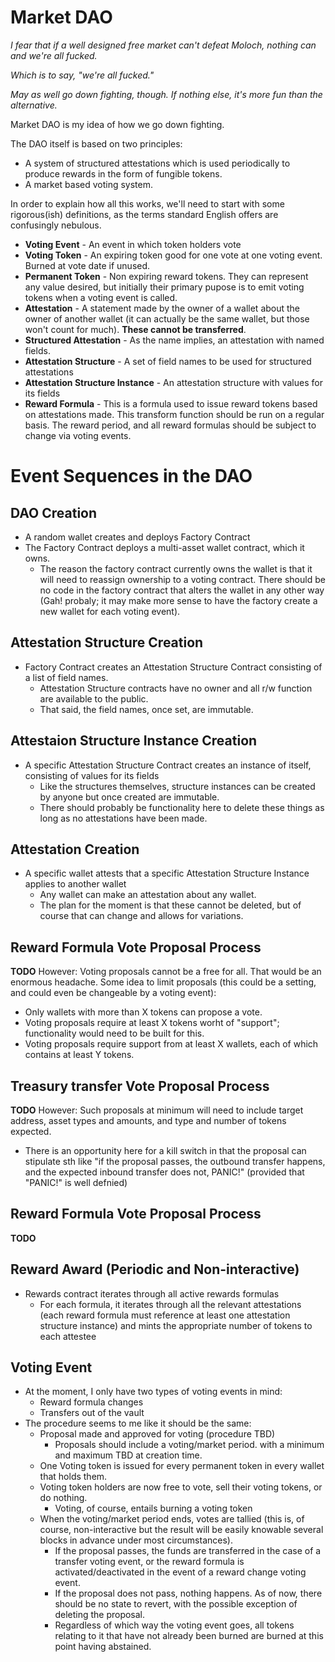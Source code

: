 # Market DAO

*I fear that if a well designed free market can't defeat Moloch, nothing can and we're all fucked.*

*Which is to say, "we're all fucked."*

*May as well go down fighting, though.  If nothing else, it's more fun than the alternative.*

Market DAO is my idea of how we go down fighting.

The DAO itself is based on two principles:

- A system of structured attestations which is used periodically to produce rewards in the form of fungible tokens.
- A market based voting system.

In order to explain how all this works, we'll need to start with some rigorous(ish) definitions, as the terms standard English offers are confusingly nebulous.

- **Voting Event** -  An event in which token holders vote
- **Voting Token** - An expiring token good for one vote at one voting event.  Burned at vote date if unused.
- **Permanent Token** - Non expiring reward tokens.  They can represent any value desired, but initially their primary pupose is to emit voting tokens when a voting event is called.
- **Attestation** - A statement made by the owner of a wallet about the owner of another wallet (it can actually be the same wallet, but those won't count for much).  **These cannot be transferred**.
- **Structured Attestation** - As the name implies, an attestation with named fields.  
- **Attestation Structure** - A set of field names to be used for structured attestations
- **Attestation Structure Instance** - An attestation structure with values for its fields
- **Reward Formula** - This is a formula used to issue reward tokens based on attestations made.  This transform function should be run on a regular basis.  The reward period, and all reward formulas should be subject to change via voting events.

# Event Sequences in the DAO

## DAO Creation

- A random wallet creates and deploys Factory Contract
- The Factory Contract deploys a multi-asset wallet contract, which it owns.
  - The reason the factory contract currently owns the wallet is that it will need to reassign ownership to a voting contract.  There should be no code in the factory contract that alters the wallet in any other way (Gah!  probaly; it may make more sense to have the factory create a new wallet for each voting event).

## Attestation Structure Creation

- Factory Contract creates an Attestation Structure Contract consisting of a list of field names.
  - Attestation Structure contracts have no owner and all r/w function are available to the public.
  - That said, the field names, once set, are immutable.


## Attestaion Structure Instance Creation

- A specific Attestation Structure Contract creates an instance of itself, consisting of values for its fields
  - Like the structures themselves, structure instances can be created by anyone but once created are immutable.
  - There should probably be functionality here to delete these things as long as no attestations have been made.

## Attestation Creation

- A specific wallet attests that a specific Attestation Structure Instance applies to another wallet
  - Any wallet can make an attestation about any wallet.
  - The plan for the moment is that these cannot be deleted, but of course that can change and allows for variations.

## Reward Formula Vote Proposal Process
**TODO** However: Voting proposals cannot be a free for all.  That would be an enormous headache.  Some idea to limit proposals (this could be a setting, and could even be changeable by a voting event):
  - Only wallets with more than X tokens can propose a vote.
  - Voting proposals require at least X tokens worht of "support"; functionality would need to be built for this.
  - Voting proposals require support from at least X wallets, each of which contains at least Y tokens.


## Treasury transfer Vote Proposal Process
**TODO** However:  Such proposals at minimum will need to include target address, asset types and amounts, and type and number of tokens expected.  
- There is an opportunity here for a kill switch in that the proposal can stipulate sth like "if the proposal passes, the outbound transfer happens, and the expected inbound transfer does not, PANIC!" (provided that "PANIC!" is well defnied)

## Reward Formula Vote Proposal Process
**TODO**

## Reward Award (Periodic and Non-interactive)
- Rewards contract iterates through all active rewards formulas
  - For each formula, it iterates through all the relevant attestations (each reward formula must reference at least one attestation structure instance) and mints the appropriate number of tokens to each attestee

## Voting Event
- At the moment, I only have two types of voting events in mind:
  - Reward formula changes
  - Transfers out of the vault
- The procedure seems to me like it should be the same:
  - Proposal made and approved for voting (procedure TBD)
    - Proposals should include a voting/market period. with a minimum and maximum TBD at creation time.
  - One Voting token is issued for every permanent token in every wallet that holds them.
  - Voting token holders are now free to vote, sell their voting tokens, or do nothing.
    - Voting, of course, entails burning a voting token
  - When the voting/market period ends, votes are tallied (this is, of course, non-interactive but the result will be easily knowable several blocks in advance under most circumstances).
    - If the proposal passes, the funds are transferred in the case of a transfer voting event, or the reward formula is activated/deactivated in the event of a reward change voting event.
    - If the proposal does not pass, nothing happens.  As of now, there should be no state to revert, with the possible exception of deleting the proposal.
    - Regardless of which way the voting event goes, all tokens relating to it that have not already been burned are burned at this point having abstained.

